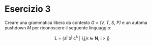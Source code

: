 # Esercizio 3

Creare una grammatica libera da contesto *G = (V, T, S, P)* e un automa pushdown *M* per riconoscere il seguente linguaggio:

<center>
L = {a<sup>i</sup> b<sup>j</sup> c<sup>k</sup> | i,j,k ∈ <strong>N</strong>, i > j}
</center>
